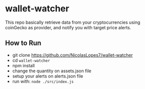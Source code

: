 # wallet-watcher
This repo basically retrieve data from your cryptocurrencies using coinGecko as provider, and notify you with target price alerts.
## How to Run
  - git clone https://github.com/NicolasLopes7/wallet-watcher
  - cd `wallet-watcher`
  - npm install
  - change the quantity on assets.json file
  - setup your alerts on alerts.json file
  - run with: `node ./src/index.js`
